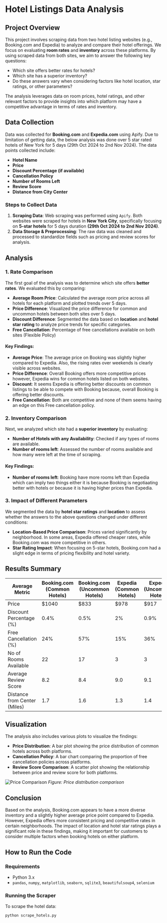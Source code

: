 # Hotel Listings Data Analysis

## Project Overview

This project involves scraping data from two hotel listing websites (e.g., Booking.com and Expedia) to analyze and compare their hotel offerings. We focus on evaluating **room rates** and **inventory** across these platforms. By using scraped data from both sites, we aim to answer the following key questions:

- Which site offers better rates for hotels?
- Which site has a superior inventory?
- Do these answers vary when considering factors like hotel location, star ratings, or other parameters?

The analysis leverages data on room prices, hotel ratings, and other relevant factors to provide insights into which platform may have a competitive advantage in terms of rates and inventory.

## Data Collection

Data was collected for **Booking.com** and **Expedia.com** using Apify. Due to limitation of getting data, the below analysis was done over 5 star rated hotels of New York for 5 days (29th Oct 2024 to 2nd Nov 2024). The data points collected include:

- **Hotel Name**
- **Price**
- **Discount Percentage (if available)**
- **Cancellation Policy**
- **Number of Rooms Left**
- **Review Score**
- **Distance from City Center**

### Steps to Collect Data

1. **Scraping Data**: Web scraping was performed using `Apify`. Both websites were scraped for hotels in **New York City**, specifically focusing on **5-star hotels** for 5 days duration **(29th Oct 2024 to 2nd Nov 2024)**.
2. **Data Storage & Preprocessing**: The raw data was cleaned and processed to standardize fields such as pricing and review scores for analysis.

## Analysis

### 1. Rate Comparison

The first goal of the analysis was to determine which site offers **better rates**. We evaluated this by comparing:

- **Average Room Price**: Calculated the average room price across all hotels for each platform and plotted trends over 5 days.
- **Price Difference**: Visualized the price difference for common and uncommon hotels between both sites over 5 days.
- **Discount Difference**: Segmented the data based on **location** and **hotel star rating** to analyze price trends for specific categories.
- **Free Cancellation**: Percentage of free cancellations available on both sites (Flexible Policy)

#### Key Findings:
- **Average Price**: The average price on Booking was slightly higher compared to Expedia. Also, the rising rates over weekends is clearly visible across websites.
- **Price Difference**: Overall Booking offers more competitive prices however, Expedia wins for common hotels listed on both websites.
- **Discount**: It seems Expedia is offering better discounts on common listings to be able to compete with Booking because, overall Booking is offering better discounts.
- **Free Cancellation**: Both are competitive and none of them seems having an edge on this Free cancellation policy.

### 2. Inventory Comparison

Next, we analyzed which site had a **superior inventory** by evaluating:

- **Number of Hotels with any Availability**: Checked if any types of rooms are available.
- **Number of rooms left**: Assessed the number of rooms available and how many were left at the time of scraping.

#### Key Findings:
- **Number of rooms left**: Booking have more rooms left than Expedia which can imply two things either it is because Booking is negotiaating better with hotels or because it is having higher prices than Expedia.

### 3. Impact of Different Parameters

We segmented the data by **hotel star ratings** and **location** to assess whether the answers to the above questions changed under different conditions:

- **Location-Based Price Comparison**: Prices varied significantly by neighborhood. In some areas, Expedia offered cheaper rates, while Booking.com was more competitive in others.
- **Star Rating Impact**: When focusing on 5-star hotels, Booking.com had a slight edge in terms of pricing flexibility and hotel variety.



## Results Summary

| Average Metric               | Booking.com (Common Hotels) | Booking.com (Uncommon Hotels) | Expedia (Common Hotels) | Expedia (Uncommon Hotels) |
|------------------------------|-----------------------------|-------------------------------|-------------------------|---------------------------|
| Price                        | $1040                       | $833                          | $978                    | $917                      |
| Discount Percentage (%)      | 0.4%                        | 0.5%                          | 2%                      | 0.9%                      |
| Free Cancellation (%)        | 24%                         | 57%                           | 15%                     | 36%                       |
| No of Rooms Available        | 22                          | 17                            | 3                       | 3                         |
| Average Review Score         | 8.2                         | 8.4                           | 9.0                     | 9.1                       |
| Distance from Center (Miles) | 1.7                         | 1.6                           | 1.3                     | 1.4                       |

## Visualization

The analysis also includes various plots to visualize the findings:

- **Price Distribution**: A bar plot showing the price distribution of common hotels across both platforms.
- **Cancellation Policy**: A bar chart comparing the proportion of free cancellation policies across platforms.
- **Review Score Comparison**: A scatter plot showing the relationship between price and review score for both platforms.

![Price Comparison](./images/price_comparison.png)
*Figure: Price distribution comparison*

## Conclusion

Based on the analysis, Booking.com appears to have a more diverse inventory and a slightly higher average price point compared to Expedia. However, Expedia offers more consistent pricing and competitive rates in certain neighborhoods. The impact of location and hotel star ratings plays a significant role in these findings, making it important for customers to consider multiple factors when booking hotels on either platform.

## How to Run the Code

### Requirements

- Python 3.x
- `pandas`, `numpy`, `matplotlib`, `seaborn`, `sqlite3`, `beautifulsoup4`, `selenium`

### Running the Scraper

To scrape the hotel data:

```bash
python scrape_hotels.py
